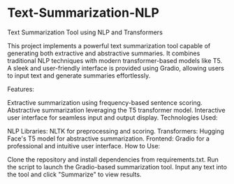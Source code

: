 # Text-Summarization-NLP
Text Summarization Tool using NLP and Transformers

This project implements a powerful text summarization tool capable of generating both extractive and abstractive summaries. It combines traditional NLP techniques with modern transformer-based models like T5. A sleek and user-friendly interface is provided using Gradio, allowing users to input text and generate summaries effortlessly.

Features:

Extractive summarization using frequency-based sentence scoring.
Abstractive summarization leveraging the T5 transformer model.
Interactive user interface for seamless input and output display.
Technologies Used:

NLP Libraries: NLTK for preprocessing and scoring.
Transformers: Hugging Face's T5 model for abstractive summarization.
Frontend: Gradio for a professional and intuitive user interface.
How to Use:

Clone the repository and install dependencies from requirements.txt.
Run the script to launch the Gradio-based summarization tool.
Input any text into the tool and click "Summarize" to view results.
